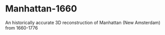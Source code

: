 # Manhattan-1660
An historically accurate 3D reconstruction of Manhattan (New Amsterdam) from 1660-1776
